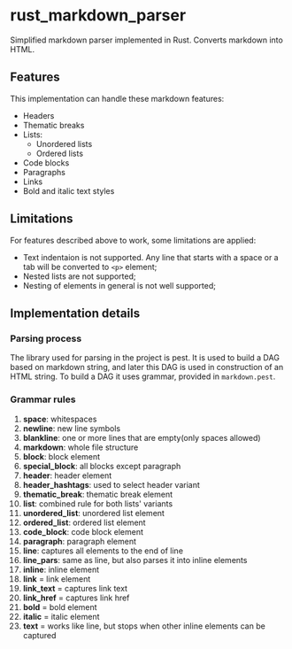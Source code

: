 # rust_markdown_parser
Simplified markdown parser implemented in Rust. Converts markdown into HTML.

## Features
This implementation can handle these markdown features:
- Headers
- Thematic breaks
- Lists:
  - Unordered lists
  - Ordered lists
- Code blocks
- Paragraphs
- Links
- Bold and italic text styles

## Limitations
For features described above to work, some limitations are applied:
- Text indentaion is not supported. Any line that starts with a space or a tab
will be converted to `<p>` element;
- Nested lists are not supported;
- Nesting of elements in general is not well supported;

## Implementation details
### Parsing process
The library used for parsing in the project is pest. It is used to build a DAG based on markdown string, and later this DAG is used in construction of an HTML string. To build a DAG it uses grammar, provided in `markdown.pest`.  
### Grammar rules
1. **space**: whitespaces
2. **newline**: new line symbols
3. **blankline**: one or more lines that are empty(only spaces allowed)
4. **markdown**: whole file structure
5. **block**: block element
6. **special_block**: all blocks except paragraph
7. **header**: header element
8. **header_hashtags**: used to select header variant
9. **thematic_break**: thematic break element
10. **list**: combined rule for both lists' variants
11. **unordered_list**: unordered list element
12. **ordered_list**: ordered list element
13. **code_block**: code block element
14. **paragraph**: paragraph element
15. **line**: captures all elements to the end of line
16. **line_pars**: same as line, but also parses it into inline elements
17. **inline**: inline element
18. **link** = link element
19. **link_text** = captures link text
20. **link_href** = captures link href
21. **bold** = bold element
22. **italic** = italic element
23. **text** = works like line, but stops when other inline elements can be captured
